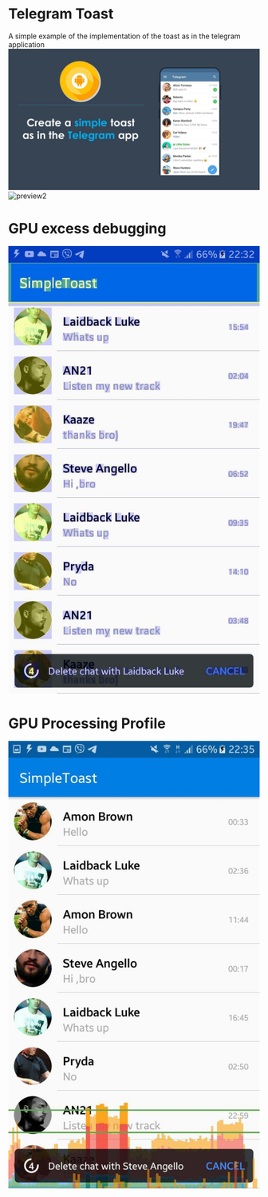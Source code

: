 # Telegram Toast
A simple example of the implementation of the toast as in the telegram application
![preview1](https://github.com/dmitriykotov333/TelegramToast/blob/master/toast.jpg)
![preview2](https://github.com/dmitriykotov333/TelegramToast/blob/master/teltoast.gif)
# GPU excess debugging
![preview2](https://github.com/dmitriykotov333/TelegramToast/blob/master/a.jpg)
# GPU Processing Profile
![preview2](https://github.com/dmitriykotov333/TelegramToast/blob/master/b.jpg)
